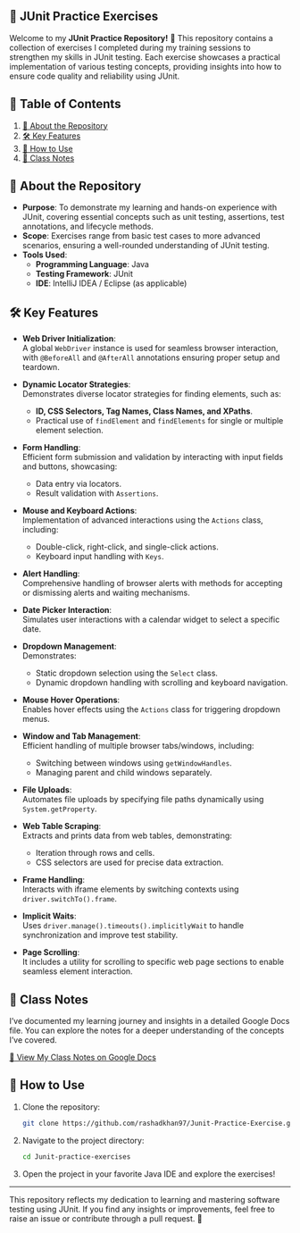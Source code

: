 
## 📂 JUnit Practice Exercises
Welcome to my **JUnit Practice Repository!** 🎉 This repository contains a collection of exercises I completed during my training sessions to strengthen my skills in JUnit testing. Each exercise showcases a practical implementation of various testing concepts, providing insights into how to ensure code quality and reliability using JUnit.

## 📑 Table of Contents

1. [📜 About the Repository](#-about-the-repository)
2. [🛠️ Key Features](#-key-features)
3. [🚀 How to Use](#-how-to-use)
4. [📓 Class Notes](#-class-notes)


## 📜 About the Repository

- **Purpose**: To demonstrate my learning and hands-on experience with JUnit, covering essential concepts such as unit testing, assertions, test annotations, and lifecycle methods.
- **Scope**: Exercises range from basic test cases to more advanced scenarios, ensuring a well-rounded understanding of JUnit testing.
- **Tools Used**:
  - **Programming Language**: Java
  - **Testing Framework**: JUnit
  - **IDE**: IntelliJ IDEA / Eclipse (as applicable)
 

## 🛠️ Key Features

- **Web Driver Initialization**:  
  A global `WebDriver` instance is used for seamless browser interaction, with `@BeforeAll` and `@AfterAll` annotations ensuring proper setup and teardown.

- **Dynamic Locator Strategies**:  
  Demonstrates diverse locator strategies for finding elements, such as:
  - **ID, CSS Selectors, Tag Names, Class Names, and XPaths**.
  - Practical use of `findElement` and `findElements` for single or multiple element selection.

- **Form Handling**:  
  Efficient form submission and validation by interacting with input fields and buttons, showcasing:
  - Data entry via locators.
  - Result validation with `Assertions`.

- **Mouse and Keyboard Actions**:  
  Implementation of advanced interactions using the `Actions` class, including:
  - Double-click, right-click, and single-click actions.
  - Keyboard input handling with `Keys`.

- **Alert Handling**:  
  Comprehensive handling of browser alerts with methods for accepting or dismissing alerts and waiting mechanisms.

- **Date Picker Interaction**:  
  Simulates user interactions with a calendar widget to select a specific date.

- **Dropdown Management**:  
  Demonstrates:
  - Static dropdown selection using the `Select` class.
  - Dynamic dropdown handling with scrolling and keyboard navigation.

- **Mouse Hover Operations**:  
  Enables hover effects using the `Actions` class for triggering dropdown menus.

- **Window and Tab Management**:  
  Efficient handling of multiple browser tabs/windows, including:
  - Switching between windows using `getWindowHandles`.
  - Managing parent and child windows separately.

- **File Uploads**:  
  Automates file uploads by specifying file paths dynamically using `System.getProperty`.

- **Web Table Scraping**:  
  Extracts and prints data from web tables, demonstrating:
  - Iteration through rows and cells.
  - CSS selectors are used for precise data extraction.

- **Frame Handling**:  
  Interacts with iframe elements by switching contexts using `driver.switchTo().frame`.

- **Implicit Waits**:  
  Uses `driver.manage().timeouts().implicitlyWait` to handle synchronization and improve test stability.

- **Page Scrolling**:  
  It includes a utility for scrolling to specific web page sections to enable seamless element interaction.


## 📓 Class Notes

I’ve documented my learning journey and insights in a detailed Google Docs file. You can explore the notes for a deeper understanding of the concepts I’ve covered.

[📝 View My Class Notes on Google Docs](https://docs.google.com/document/d/1Iz0V3nOK6YBPFcquhw01vjkpY17q-muXz_Ol6lAHjPU/edit?usp=sharing) 



## 🚀 How to Use

1. Clone the repository:

    ```bash
    git clone https://github.com/rashadkhan97/Junit-Practice-Exercise.git
    ```

2. Navigate to the project directory:

    ```bash
    cd Junit-practice-exercises
    ```

3. Open the project in your favorite Java IDE and explore the exercises!

---

This repository reflects my dedication to learning and mastering software testing using JUnit. If you find any insights or improvements, feel free to raise an issue or contribute through a pull request. 🌟
